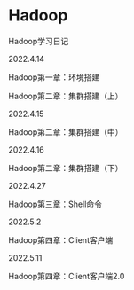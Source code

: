 # Hadoop
Hadoop学习日记

2022.4.14

Hadoop第一章：环境搭建

Hadoop第二章：集群搭建（上）

2022.4.15

Hadoop第二章：集群搭建（中）

2022.4.16

Hadoop第二章：集群搭建（下）

2022.4.27

Hadoop第三章：Shell命令

2022.5.2

Hadoop第四章：Client客户端

2022.5.11

Hadoop第四章：Client客户端2.0
